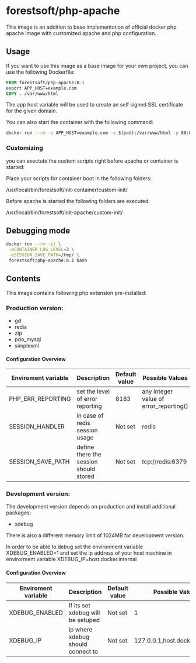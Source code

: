 # forestsoft/php-apache

This image is an addition to base implementation of official docker php apache image with 
customized apache and php configuration.

## Usage

If you want to use this image as a base image for your own project, you can use the following Dockerfile:

```Dockerfile
FROM forestsoft/php-apache:8.1
export APP_HOST=example.com
COPY . /var/www/html
```

The app host variable will be used to create an self signed SSL certificate for the given domain.

You can also start the container with the following command:

```bash
docker run --rm -e APP_HOST=example.com -v $(pwd):/var/www/html -p 80:80 -p 443:443 forestsoft/php-apache:8.1
```
### Customizing

you can exectute the custom scripts right before apache or container is started:

Place your scripts for container boot in the following folders:

/usr/local/bin/forestsoft/init-container/custom-init/


Before apache is started the following folders are executed:

/usr/local/bin/forestsoft/init-apache/custom-init/

## Debugging mode
```bash
docker run --rm -it \
 -eCONTAINER_LOG_LEVEL=3 \
 -eSESSION_SAVE_PATH=/tmp/ \
 forestsoft/php-apache:8.1 bash
```

## Contents

This image contains following php extension pre-installed:

### Production version:
- gd
- redis
- zip
- pdo_mysql
- simplexml

#### Configuration Overview

| Enviroment variable      | Description                            | Default value | Possible Values                              |
| ------------------------ | ---------------------------------      | ------------- | ---------------                              | 
| PHP_ERR_REPORTING        | set the level of error reporting       |   8183        | any integer value of error_reporting()      | 
| SESSION_HANDLER          | in case of redis session usage         |   Not set     | redis                                        | 
| SESSION_SAVE_PATH        | define there the session should stored |   Not set     | tcp://redis:6379                             | 

### Development version:
The development version depends on production and install additional packages:

- xdebug

There is also a different memory limit of 1024MB for development version.

In order to be able to debug set the environment variable XDEBUG_ENABLED=1 and set the ip address of your host machine in envirorment variable XDEBUG_IP=host.docker.internal

#### Configuration Overview

| Enviroment variable      | Description                            | Default value | Possible Values                              |
| ------------------------ | ---------------------------------      | ------------- | ---------------                              | 
| XDEBUG_ENABLED           | If its set xdebug will be setuped      |   Not set     | 1                                            | 
| XDEBUG_IP                | ip where xdebug should connect to      |   Not set     | 127.0.0.1,host.docker.internal               | 

 